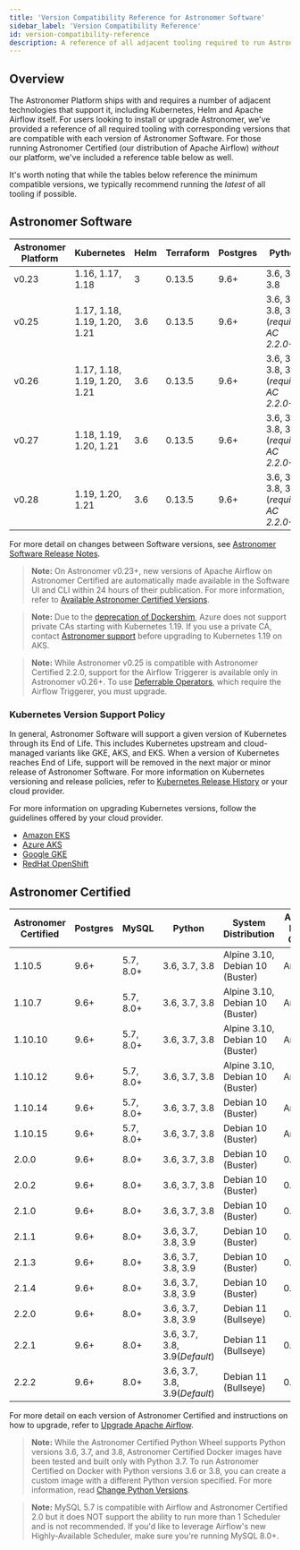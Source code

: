 ```yaml
---
title: 'Version Compatibility Reference for Astronomer Software'
sidebar_label: 'Version Compatibility Reference'
id: version-compatibility-reference
description: A reference of all adjacent tooling required to run Astronomer Software and corresponding version compatibility.
---
```


## Overview

The Astronomer Platform ships with and requires a number of adjacent technologies that support it, including Kubernetes, Helm and Apache Airflow itself. For users looking to install or upgrade Astronomer, we've provided a reference of all required tooling with corresponding versions that are compatible with each version of Astronomer Software. For those running Astronomer Certified (our distribution of Apache Airflow) _without_ our platform, we've included a reference table below as well.

It's worth noting that while the tables below reference the minimum compatible versions, we typically recommend running the _latest_ of all tooling if possible.

## Astronomer Software

| Astronomer Platform | Kubernetes                   | Helm | Terraform    | Postgres | Python                                    | Astronomer CLI | Astronomer Certified |
| ------------------- | ---------------------------- | ---- | ------------ | -------- | ----------------------------------------- | -------------- | -------------------- |
| v0.23               | 1.16, 1.17, 1.18             | 3    | 0.13.5       | 9.6+     | 3.6, 3.7, 3.8                             | 0.23.x         | All                  |
| v0.25               | 1.17, 1.18, 1.19, 1.20, 1.21 | 3.6  | 0.13.5       | 9.6+     | 3.6, 3.7, 3.8, 3.9 (_requires AC 2.2.0+_) | 0.25.x         | All                  |
| v0.26               | 1.17, 1.18, 1.19, 1.20, 1.21 | 3.6  | 0.13.5       | 9.6+     | 3.6, 3.7, 3.8, 3.9 (_requires AC 2.2.0+_) | 0.26.x         | All                  |
| v0.27               | 1.18, 1.19, 1.20, 1.21       | 3.6  | 0.13.5       | 9.6+     | 3.6, 3.7, 3.8, 3.9 (_requires AC 2.2.0+_) | 0.27.x         | All                  |
| v0.28               | 1.19, 1.20, 1.21       | 3.6  | 0.13.5       | 9.6+     | 3.6, 3.7, 3.8, 3.9 (_requires AC 2.2.0+_) | 0.28.x         | All                  |

For more detail on changes between Software versions, see [Astronomer Software Release Notes](release-notes.md).

> **Note:** On Astronomer v0.23+, new versions of Apache Airflow on Astronomer Certified are automatically made available in the Software UI and CLI within 24 hours of their publication. For more information, refer to [Available Astronomer Certified Versions](ac-support-policy.md#astronomer-certified-lifecycle-schedule).

> **Note:** Due to the [deprecation of Dockershim](https://kubernetes.io/blog/2020/12/02/dockershim-faq/), Azure does not support private CAs starting with Kubernetes 1.19. If you use a private CA, contact [Astronomer support](https://support.astronomer.io) before upgrading to Kubernetes 1.19 on AKS.

> **Note:** While Astronomer v0.25 is compatible with Astronomer Certified 2.2.0, support for the Airflow Triggerer is available only in Astronomer v0.26+. To use [Deferrable Operators](https://airflow.apache.org/docs/apache-airflow/stable/authoring-and-scheduling/deferring.html), which require the Airflow Triggerer, you must upgrade.

### Kubernetes Version Support Policy

In general, Astronomer Software will support a given version of Kubernetes through its End of Life. This includes Kubernetes upstream and cloud-managed variants like GKE, AKS, and EKS. When a version of Kubernetes reaches End of Life, support will be removed in the next major or minor release of Astronomer Software. For more information on Kubernetes versioning and release policies, refer to [Kubernetes Release History](https://kubernetes.io/releases/) or your cloud provider.

For more information on upgrading Kubernetes versions, follow the guidelines offered by your cloud provider.

- [Amazon EKS](https://docs.aws.amazon.com/eks/latest/userguide/update-cluster.html)
- [Azure AKS](https://docs.microsoft.com/en-us/azure/aks/upgrade-cluster)
- [Google GKE](https://cloud.google.com/kubernetes-engine/docs/concepts/cluster-upgrades)
- [RedHat OpenShift](https://docs.openshift.com/container-platform/4.6/updating/updating-cluster-between-minor.html)

## Astronomer Certified

| Astronomer Certified | Postgres | MySQL     | Python             | System Distribution             | Airflow Helm Chart | Redis | Celery |
| -------------------- | -------- | --------- | ------------------ | ------------------------------- | ------------------ | ----- | ------ |
| 1.10.5               | 9.6+     | 5.7, 8.0+ | 3.6, 3.7, 3.8      | Alpine 3.10, Debian 10 (Buster) | Any                | 6.2.1 | 4.4.7  |
| 1.10.7               | 9.6+     | 5.7, 8.0+ | 3.6, 3.7, 3.8      | Alpine 3.10, Debian 10 (Buster) | Any                | 6.2.1 | 4.4.7  |
| 1.10.10              | 9.6+     | 5.7, 8.0+ | 3.6, 3.7, 3.8      | Alpine 3.10, Debian 10 (Buster) | Any                | 6.2.1 | 4.4.7  |
| 1.10.12              | 9.6+     | 5.7, 8.0+ | 3.6, 3.7, 3.8      | Alpine 3.10, Debian 10 (Buster) | Any                | 6.2.1 | 4.4.7  |
| 1.10.14              | 9.6+     | 5.7, 8.0+ | 3.6, 3.7, 3.8      | Debian 10 (Buster)              | Any                | 6.2.1 | 4.4.7  |
| 1.10.15              | 9.6+     | 5.7, 8.0+ | 3.6, 3.7, 3.8      | Debian 10 (Buster)              | Any                | 6.2.1 | 4.4.7  |
| 2.0.0                | 9.6+     | 8.0+      | 3.6, 3.7, 3.8      | Debian 10 (Buster)              | 0.18.6+ | 6.2.1 | 4.4.7  |
| 2.0.2                | 9.6+     | 8.0+      | 3.6, 3.7, 3.8      | Debian 10 (Buster)              | 0.18.6+ | 6.2.1 | 4.4.7  |
| 2.1.0                | 9.6+     | 8.0+      | 3.6, 3.7, 3.8      | Debian 10 (Buster)              | 0.18.6+  | 6.2.1 | 4.4.7  |
| 2.1.1                | 9.6+     | 8.0+      | 3.6, 3.7, 3.8, 3.9 | Debian 10 (Buster)              | 0.18.6+  | 6.2.1 | 4.4.7  |
| 2.1.3                | 9.6+     | 8.0+      | 3.6, 3.7, 3.8, 3.9 | Debian 10 (Buster)              | 0.18.6+ | 6.2.1 | 4.4.7  |
| 2.1.4                | 9.6+     | 8.0+      | 3.6, 3.7, 3.8, 3.9 | Debian 10 (Buster)              | 0.18.6+  | 6.2.1 | 4.4.7  |
| 2.2.0                | 9.6+     | 8.0+      | 3.6, 3.7, 3.8, 3.9 | Debian 11 (Bullseye)       | 0.18.6+  | 6.2.1 | 4.4.7  |
| 2.2.1                | 9.6+     | 8.0+      | 3.6, 3.7, 3.8, 3.9(_Default_) | Debian 11 (Bullseye)            | 0.18.6+            |
| 2.2.2                | 9.6+     | 8.0+      | 3.6, 3.7, 3.8, 3.9(_Default_) | Debian 11 (Bullseye)            | 0.18.6+            |

For more detail on each version of Astronomer Certified and instructions on how to upgrade, refer to [Upgrade Apache Airflow](manage-airflow-versions.md/).

> **Note:** While the Astronomer Certified Python Wheel supports Python versions 3.6, 3.7, and 3.8, Astronomer Certified Docker images have been tested and built only with Python 3.7. To run Astronomer Certified on Docker with Python versions 3.6 or 3.8, you can create a custom image with a different Python version specified. For more information, read [Change Python Versions](customize-image.md#build-with-a-different-python-version).

> **Note:** MySQL 5.7 is compatible with Airflow and Astronomer Certified 2.0 but it does NOT support the ability to run more than 1 Scheduler and is not recommended. If you'd like to leverage Airflow's new Highly-Available Scheduler, make sure you're running MySQL 8.0+.
